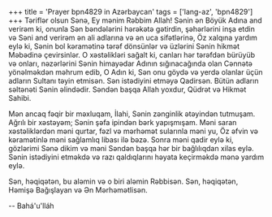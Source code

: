 +++
title = 'Prayer bpn4829 in Azərbaycan'
tags = ['lang-az', 'bpn4829']
+++
Təriflər olsun Sənə, Ey mənim Rəbbim Allah! Sənin ən Böyük Adına and verirəm ki, onunla Sən bəndələrini hərəkətə gətirdin, şəhərlərini inşa etdin və Səni and verirəm ən ali adlarına və ən uca sifətlərinə, Öz xalqına yardım eylə ki, Sənin bol kəramətinə tərəf dönsünlər və üzlərini Sənin hikmət Məbədinə çevirsinlər. O xəstəlikləri sağalt ki, canları hər tərəfdən bürüyüb və onları, nəzərlərini Sənin himayədar Adının sığınacağında olan Cənnətə yönəlməkdən məhrum edib, O Adın ki, Sən onu göydə və yerdə olanlar üçün adların Sultanı təyin etmisən. Sən istədiyini etməyə Qadirsən. Bütün adların səltənəti Sənin əlindədir. Səndən başqa Allah yoxdur, Qüdrət və Hikmət Sahibi.

Mən ancaq fəqir bir məxluqam, İlahi, Sənin zənginlik ətəyindən tutmuşam. Ağrılı bir xəstəyəm; Sənin şəfa ipindən bərk yapışmışam. Məni saran xəstəliklərdən məni qurtar, fəzl və mərhəmət sularınla məni yu, Öz əfvin və kəramətinlə məni sağlamlıq libası ilə bəzə. Sonra məni qadir eylə ki, gözlərimi Sənə dikim və məni Səndən başqa hər bir bağlılıqdan xilas eylə. Sənin istədiyini etməkdə və razı qaldıqlarını həyata keçirməkdə mənə yardım eylə.

Sən, həqiqətən, bu aləmin və o biri aləmin Rəbbisən. Sən, həqiqətən, Həmişə Bağışlayan və Ən Mərhəmətlisən.

-- Bahá'u'lláh
